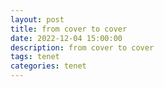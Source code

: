 ```yaml
---
layout: post
title: from cover to cover
date: 2022-12-04 15:00:00
description: from cover to cover
tags: tenet
categories: tenet
---
```


